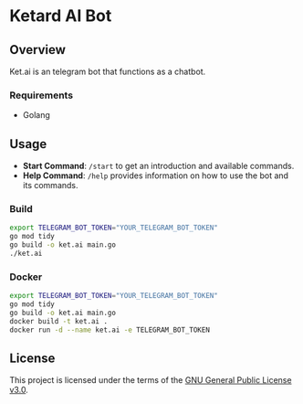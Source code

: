 
# Ketard AI Bot

## Overview
Ket.ai is an telegram bot that functions as a chatbot.

### Requirements
* Golang

## Usage
- **Start Command**: `/start` to get an introduction and available commands.
- **Help Command**: `/help` provides information on how to use the bot and its commands.

### Build
```bash
export TELEGRAM_BOT_TOKEN="YOUR_TELEGRAM_BOT_TOKEN"
go mod tidy
go build -o ket.ai main.go
./ket.ai
```

### Docker
```bash
export TELEGRAM_BOT_TOKEN="YOUR_TELEGRAM_BOT_TOKEN"
go mod tidy
go build -o ket.ai main.go
docker build -t ket.ai .
docker run -d --name ket.ai -e TELEGRAM_BOT_TOKEN
```

## License
This project is licensed under the terms of the [GNU General Public License v3.0](LICENSE).
